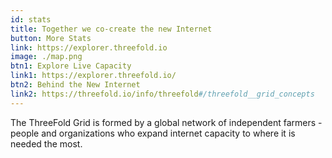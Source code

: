 ```yaml
---
id: stats
title: Together we co-create the new Internet 
button: More Stats
link: https://explorer.threefold.io
image: ./map.png
btn1: Explore Live Capacity
link1: https://explorer.threefold.io/
btn2: Behind the New Internet
link2: https://threefold.io/info/threefold#/threefold__grid_concepts
---
```


The ThreeFold Grid is formed by a global network of independent farmers - people and organizations who expand internet capacity to where it is needed the most.
